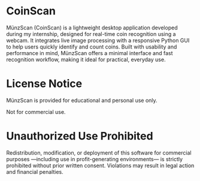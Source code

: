 # CoinScan

MünzScan (CoinScan) is a lightweight desktop application developed during my internship, designed for real-time coin recognition using a webcam. It integrates live image processing with a responsive Python GUI to help users quickly identify and count coins. Built with usability and performance in mind, MünzScan offers a minimal interface and fast recognition workflow, making it ideal for practical, everyday use.

# License Notice

MünzScan is provided for educational and personal use only.

Not for commercial use.

# Unauthorized Use Prohibited
Redistribution, modification, or deployment of this software for commercial purposes —including use in profit-generating environments— is strictly prohibited without prior written consent. Violations may result in legal action and financial penalties.
